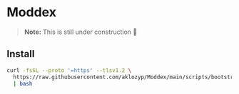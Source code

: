 # Moddex

> **Note:** This is still under construction 🚧

## Install

```bash
curl -fsSL --proto '=https' --tlsv1.2 \
  https://raw.githubusercontent.com/aklozyp/Moddex/main/scripts/bootstrap.sh \
  | bash
